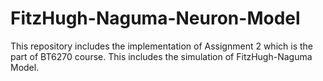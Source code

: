 # FitzHugh-Naguma-Neuron-Model
This repository includes the implementation of Assignment 2 which is the part of BT6270 course. This includes the simulation of FitzHugh-Naguma Model.

